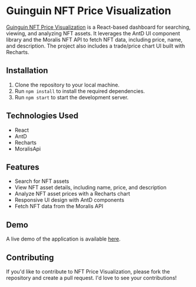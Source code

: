 # Guinguin NFT Price Visualization 

[Guinguin NFT Price Visualization](https://prod.d54chprhedvk.amplifyapp.com/) is a React-based dashboard for searching, viewing, and analyzing NFT assets. It leverages the AntD UI component library and the Moralis NFT API to fetch NFT data, including price, name, and description. The project also includes a trade/price chart UI built with Recharts.

## Installation

1. Clone the repository to your local machine.
2. Run `npm install` to install the required dependencies.
3. Run `npm start` to start the development server.

## Technologies Used

- React
- AntD
- Recharts
- MoralisApi

## Features

- Search for NFT assets
- View NFT asset details, including name, price, and description
- Analyze NFT asset prices with a Recharts chart
- Responsive UI design with AntD components
- Fetch NFT data from the Moralis API

## Demo

A live demo of the application is available [here](https://prod.d54chprhedvk.amplifyapp.com/).

## Contributing

If you'd like to contribute to NFT Price Visualization, please fork the repository and create a pull request. I'd love to see your contributions!

